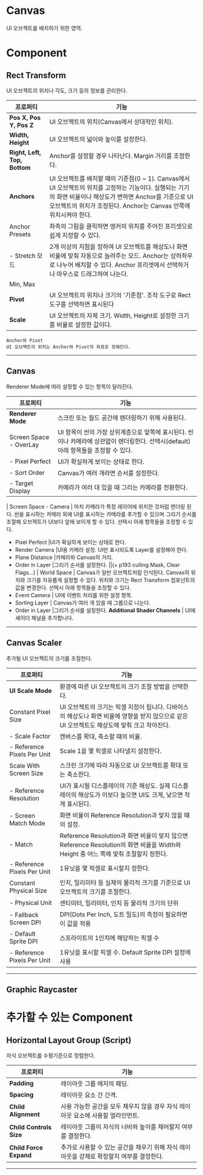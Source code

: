 # Canvas
UI 오브젝트를 배치하기 위한 영역.

# Component

## Rect Transform
UI 오브젝트의 위치나 각도, 크기 등의 정보를 관리한다.

프로퍼티     |기능 
-----------------------------------|--
__Pos X, Pos Y, Pos Z__ | UI 오브젝트의 위치(Canvas에서 상대적인 위치).
__Width, Height__ | UI 오브젝트의 넓이와 높이를 설정한다.
__Right, Left, Top, Bottom__ | Anchor를 설정할 경우 나타난다. Margin 거리를 조정한다.
__Anchors__ | UI 오브젝트를 배치할 떄의 기준점(0 ~ 1). Canvas에서 UI 오브젝트의 위치를 고정하는 기능이다. 실행되는 기기의 화면 비율이나 해상도가 변하면 Anchor를 기준으로 UI 오브젝트의 위치가 조정된다. Anchor는 Canvas 안쪽에 위치시켜야 한다. 
Anchor Presets | 좌측의 그림을 클릭하면 엥커의 위치를 주어진 프리셋으로 쉽게 지정할 수 있다.
|- Stretch 모드 | 2개 이상의 지점을 정하여 UI 오브젝트를 해상도나 화면 비율에 맞춰 자동으로 늘려주는 모드. Anchor는 상하좌우로 나누어 배치할 수 있다. Anchor 프리셋에서 선택하거나 마우스로 드래그하여 나눈다.
Min, Max | 
__Pivot__ | UI 오브젝트의 위치나 크기의 '기준점'. 조작 도구로 Rect 도구를 선택하면 표시된다
__Scale__ | UI 오브젝트의 자체 크기. Width, Height로 설정한 크기를 비율로 설정한 값이다.

    Anchor와 Pivot  
    UI 오브젝트의 위치는 Anchor와 Pivot의 좌표로 정해진다.
- - -



## Canvas
Renderer Mode에 따라 설정할 수 있는 항목이 달라진다.

프로퍼티 | 기능
----------------------------------|------------------
__Renderer Mode__| 스크린 또는 월드 공간에 렌더링하기 위해 사용된다.
Screen Space - OverLay | UI 항목이 씬의 가장 상위계층으로 앞쪽에 표시된다. 씬이나 카메라에 상관없이 렌더링한다. 선택시(default) 아래 항목들을 조정할 수 있다.
- Pixel Perfect | UI가 확실하게 보이는 상태로 한다.
- Sort Order |Canvas가 여러 개라면 순서를 설정한다.
- Target Display|카메라가 여러 대 있을 때 그리는 카메라를 전환한다.
|
Screen Space - Camera | 마치 카메라가 특정 레이어에 위치한 것처럼 렌더링 된다. 씬을 표시하는 카메라 외에 UI를 표시하는 카메라를 추가할 수 있으며 그리기 순서를 조절해 오브젝트가 UI보다 앞에 보이게 할 수 있다. 선택시 아래 항목들을 조정할 수 있다.
- Pixel Perfect |UI가 확실하게 보이는 상태로 한다.
- Render Camera |UI용 카메라 설정. UI만 표시되도록 Layer를 설정해야 한다.
- Plane Distance |카메라와 Canvas의 거리.
- Order in Layer |그리기 순서를 설정한다.
||(+ p193 culling Mask, Clear Flags...)
|
World Space | Canvas가 일반 오브젝트처럼 인식된다. Canvas의 위치와 크기를 자유롭게 설정할 수 있다. 위치와 크기는 Rect Transform 컴포넌트의 값을 변경한다.  선택시 아래 항목들을 조정할 수 있다.
- Event Camera | UI에 이벤트 처리를 위한 설정 항목.
- Sorting Layer | Canvas가 여러 개 있을 때 그룹으로 나눈다.
- Order in Layer |그리기 순서를 설정한다.
__Additional Shader Channels__ | UI에 셰이더 채널을 추가합니다.
- - -



## Canvas Scaler
추가될 UI 오브젝트의 크기를 조절한다.

프로퍼티   |기능 
---------------------|----------
__UI Scale Mode__|환경에 따른 UI 오브젝트의 크기 조절 방법을 선택한다.
Constant Pixel Size| UI 오브젝트의 크기는 픽셀 지정이 됩니다. 디바이스의 해상도나 화면 비율에 영향을 받지 않으므로 같은 UI 오브젝트도 해상도에 맞춰 크고 작아진다.
|- Scale Factor               |캔버스를 확대, 축소할 떄의 비율.        
|- Reference Pixels Per Unit  |Scale 1을 몇 픽셀로 나타낼지 설정한다.
Scale With Screen Size| 스크린 크기에 따라 자동으로 UI 오브젝트를 확대 또는 축소한다.
|- Reference Resolution       |UI가 표시될 디스플레이의 기준 해상도. 실제 디스플레이의 해상도가 이보다 높으면 UI도 크게, 낮으면 작게 표시된다.|
|- Screen Match Mode          |화면 비율이 Reference Resolution과 맞지 않을 때의 설정.|
|- Match                      |Reference Resolution과 화면 비율이 맞지 않으면 Reference Resolution의 화면 비율을 Width와 Height 중 어느 쪽에 맞춰 조절할지 정한다.|
|- Reference Pixels Per Unit  |1유닛을 몇 픽셀로 표시할지 정한다.
Constant Physical Size| 인치, 밀리미터 등 실제의 물리적 크기를 기준으로 UI 오브젝트의 크기를 조절한다.
|- Physical Unit              |센티미터, 밀리미터, 인치 등 물리적 크기의 단위|
|- Fallback Screen DPI        |DPI(Dots Per Inch, 도트 밀도)의 측정이 필요하면 이 값을 적용|
|- Default Sprite DPI         |스프라이트의 1인치에 해당하는 픽셀 수|
|- Reference Pixels Per Unit  |1유닛을 표시할 픽셀 수. Default Sprite DPI 설정에 사용|
- - -



## Graphic Raycaster


# 추가할 수 있는 Component
## Horizontal Layout Group (Script)
자식 오브젝트를 수평기준으로 정렬한다.

프로퍼티|기능|
--|--
__Padding__ | 레이아웃 그룹 에지의 패딩.
__Spacing__ | 레이아웃 요소 간 간격.
__Child Alignment__ | 사용 가능한 공간을 모두 채우지 않을 경우 자식 레이아웃 요소에 사용할 얼라인먼트.
__Child Controls Size__ | 레이아웃 그룹이 자식의 너비와 높이를 제어할지 여부를 결정한다.
__Child Force Expand__ | 추가로 사용할 수 있는 공간을 채우기 위해 자식 레이아웃을 강제로 확장할지 여부를 결정한다.

- - -